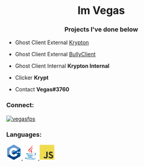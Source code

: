 <h1 align="center">Im Vegas</h1>
<h3 align="center">Projects I've done below</h3>

- Ghost Client External [Krypton](https://www.youtube.com/watch?v=MVKXEiigXsE)

- Ghost Client External [BullyClient](https://www.youtube.com/watch?v=wCxZMxFhOco&t=)

- Ghost Client Internal **Krypton Internal**

- Clicker **Krypt**

- Contact **Vegas#3760**

<h3 align="left">Connect:</h3>
<p align="left">
<a href="https://www.youtube.com/c/vegasfps" target="blank"><img align="center" src="https://raw.githubusercontent.com/rahuldkjain/github-profile-readme-generator/master/src/images/icons/Social/youtube.svg" alt="vegasfps" height="30" width="40" /></a>
</p>

<h3 align="left">Languages:</h3>
<p align="left"> <a href="https://www.w3schools.com/cpp/" target="_blank" rel="noreferrer"> <img src="https://raw.githubusercontent.com/devicons/devicon/master/icons/cplusplus/cplusplus-original.svg" alt="cplusplus" width="40" height="40"/> </a> <a href="https://www.java.com" target="_blank" rel="noreferrer"> <img src="https://raw.githubusercontent.com/devicons/devicon/master/icons/java/java-original.svg" alt="java" width="40" height="40"/> </a> <a href="https://developer.mozilla.org/en-US/docs/Web/JavaScript" target="_blank" rel="noreferrer"> <img src="https://raw.githubusercontent.com/devicons/devicon/master/icons/javascript/javascript-original.svg" alt="javascript" width="40" height="40"/> </a> </p>


